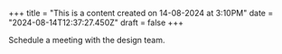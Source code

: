 +++
title = "This is a content created on 14-08-2024 at 3:10PM"
date = "2024-08-14T12:37:27.450Z"
draft = false
+++

  Schedule a meeting with the design team.
        